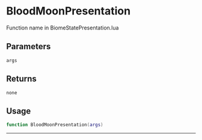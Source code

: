 # BloodMoonPresentation
Function name in BiomeStatePresentation.lua
## Parameters
`args`
## Returns
`none`
## Usage
```lua
function BloodMoonPresentation(args)
```
---
